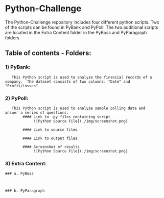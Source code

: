 # Python-Challenge
The Python-Challenge repository includes four different python scripts. Two of the scripts can be found in PyBank and PyPoll. The two additional scripts are located in the Extra   Content folder in the PyBoss and PyParagraph folders.


## Table of contents - Folders:

### 1) PyBank:
       This Python script is used to analyze the financial records of a company.  The dataset consists of two columns: "Date" and "Profit/Losses"
        


### 2) PyPoll:
       This Python script is used to analyze sample polling data and answer a series of questions.
            #### Link to .py files containing script
                 ![Python Source File](./img/screenshot.png)
            
            #### Link to source files
            
            #### Link to output files
            
            #### Screenshot of results
                 ![Python Source File](./img/screenshot.png)
          



### 3) Extra Content:

    ### a. PyBoss
    
    
    
    ### b. PyParagraph
